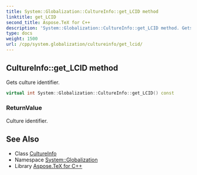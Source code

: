 ```yaml
---
title: System::Globalization::CultureInfo::get_LCID method
linktitle: get_LCID
second_title: Aspose.TeX for C++
description: 'System::Globalization::CultureInfo::get_LCID method. Gets culture identifier in C++.'
type: docs
weight: 1500
url: /cpp/system.globalization/cultureinfo/get_lcid/
---
```

## CultureInfo::get_LCID method


Gets culture identifier.

```cpp
virtual int System::Globalization::CultureInfo::get_LCID() const
```


### ReturnValue

Culture identifier.

## See Also

* Class [CultureInfo](../)
* Namespace [System::Globalization](../../)
* Library [Aspose.TeX for C++](../../../)
